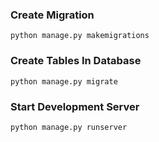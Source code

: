 ### Create Migration
```
python manage.py makemigrations
```

### Create Tables In Database
```
python manage.py migrate
```

### Start Development Server
```
python manage.py runserver
```